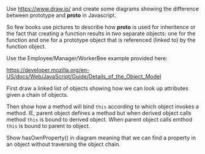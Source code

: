 Use https://www.draw.io/ and create some diagrams showing the difference
between prototype and __proto__ in Javascript.

So few books use pictures to describe how __proto__ is used for inheritence
or the fact that creating a function results in *two* separate objects: one
for the function and one for a prototype object that is referenced (linked to)
by the function object.

Use the Employee/Manager/WorkerBee example provided here:

https://developer.mozilla.org/en-US/docs/Web/JavaScript/Guide/Details_of_the_Object_Model

First draw a linked list of objects showing how we can look up attributes given a 
chain of objects.

Then show how a method will bind `this` according to which object invokes a method.
IE, parent object defines a method but when derived object calls method `this` is
bound to derived object. When parent object calls emthod `this` is bound to parent
to object.

Show hasOwnProperty() in diagram meaning that we can find a property in an object
without traversing the object chain.